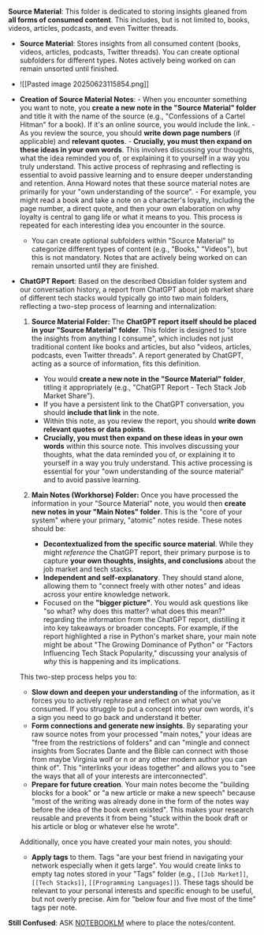 **Source Material**: This folder is dedicated to storing insights gleaned from **all forms of consumed content**. This includes, but is not limited to, books, videos, articles, podcasts, and even Twitter threads.
- **Source Material**: Stores insights from all consumed content (books, videos, articles, podcasts, Twitter threads). You can create optional subfolders for different types. Notes actively being worked on can remain unsorted until finished.
- ![[Pasted image 20250623115854.png]]
    
- **Creation of Source Material Notes**:
        - When you encounter something you want to note, you **create a new note in the "Source Material" folder** and title it with the name of the source (e.g., "Confessions of a Cartel Hitman" for a book). If it's an online source, you would include the link.
        - As you review the source, you should **write down page numbers** (if applicable) and **relevant quotes**.
        - **Crucially, you must then expand on these ideas in your own words**. This involves discussing your thoughts, what the idea reminded you of, or explaining it to yourself in a way you truly understand. This active process of rephrasing and reflecting is essential to avoid passive learning and to ensure deeper understanding and retention. Anna Howard notes that these source material notes are primarily for your "own understanding of the source".
        - For example, you might read a book and take a note on a character's loyalty, including the page number, a direct quote, and then your own elaboration on why loyalty is central to gang life or what it means to you. This process is repeated for each interesting idea you encounter in the source.
    - You can create optional subfolders within "Source Material" to categorize different types of content (e.g., "Books," "Videos"), but this is not mandatory. Notes that are actively being worked on can remain unsorted until they are finished.
- **ChatGPT Report**: Based on the described Obsidian folder system and our conversation history, a report from ChatGPT about job market share of different tech stacks would typically go into two main folders, reflecting a two-step process of learning and internalization:

	1. **Source Material Folder:** The **ChatGPT report itself should be placed in your "Source Material" folder**. This folder is designed to "store the insights from anything I consume", which includes not just traditional content like books and articles, but also "videos, articles, podcasts, even Twitter threads". A report generated by ChatGPT, acting as a source of information, fits this definition.
    
	    - You would **create a new note in the "Source Material" folder**, titling it appropriately (e.g., "ChatGPT Report - Tech Stack Job Market Share").
	    - If you have a persistent link to the ChatGPT conversation, you should **include that link** in the note.
	    - Within this note, as you review the report, you should **write down relevant quotes or data points**.
	    - **Crucially, you must then expand on these ideas in your own words** within this source note. This involves discussing your thoughts, what the data reminded you of, or explaining it to yourself in a way you truly understand. This active processing is essential for your "own understanding of the source material" and to avoid passive learning.
    
	2. **Main Notes (Workhorse) Folder:** Once you have processed the information in your "Source Material" note, you would then **create new notes in your "Main Notes" folder**. This is the "core of your system" where your primary, "atomic" notes reside. These notes should be:
	    - **Decontextualized from the specific source material**. While they might _reference_ the ChatGPT report, their primary purpose is to capture **your own thoughts, insights, and conclusions** about the job market and tech stacks.
	    - **Independent and self-explanatory**. They should stand alone, allowing them to "connect freely with other notes" and ideas across your entire knowledge network.
	    - Focused on the **"bigger picture"**. You would ask questions like "so what? why does this matter? what does this mean?" regarding the information from the ChatGPT report, distilling it into key takeaways or broader concepts. For example, if the report highlighted a rise in Python's market share, your main note might be about "The Growing Dominance of Python" or "Factors Influencing Tech Stack Popularity," discussing your analysis of _why_ this is happening and its implications.
		
	 This two-step process helps you to:
	
	- **Slow down and deepen your understanding** of the information, as it forces you to actively rephrase and reflect on what you've consumed. If you struggle to put a concept into your own words, it's a sign you need to go back and understand it better.
	- **Form connections and generate new insights**. By separating your raw source notes from your processed "main notes," your ideas are "free from the restrictions of folders" and can "mingle and connect insights from Socrates Dante and the Bible can connect with those from maybe Virginia wolf or n or any other modern author you can think of". This "interlinks your ideas together" and allows you to "see the ways that all of your interests are interconnected".
	- **Prepare for future creation**. Your main notes become the "building blocks for a book" or "a new article or make a new speech" because "most of the writing was already done in the form of the notes way before the idea of the book even existed". This makes your research reusable and prevents it from being "stuck within the book draft or his article or blog or whatever else he wrote".
	
	Additionally, once you have created your main notes, you should:
	
	- **Apply tags** to them. Tags "are your best friend in navigating your network especially when it gets large". You would create links to empty tag notes stored in your "Tags" folder (e.g., `[[Job Market]]`, `[[Tech Stacks]]`, `[[Programming Languages]]`). These tags should be relevant to your personal interests and specific enough to be useful, but not overly precise. Aim for "below four and five most of the time" tags per note.

**Still Confused**: ASK  [NOTEBOOKLM](https://notebooklm.google.com/notebook/7f5bfb55-9172-45fa-bf75-1b4eb38d037c?_gl=1*125u3vl*_up*MQ..*_ga*MTI4MDg1MzU5Ni4xNzQ4MTMxMTQ0*_ga_W0LDH41ZCB*czE3NTA2NDA2MjQkbzUkZzEkdDE3NTA2NDA2MjQkajYwJGwwJGgw&gclid=CjwKCAjw87XBBhBIEiwAxP3_Az-_4Seq63o_xa5WkjxqSnjLNsjSnXKb7oYkjclxh1EeTH80oH0RtRoCuDAQAvD_BwE&gbraid=0AAAAA-fwSsf1vZIr6IckPqAwDUXoppOgq) where to place the notes/content.

